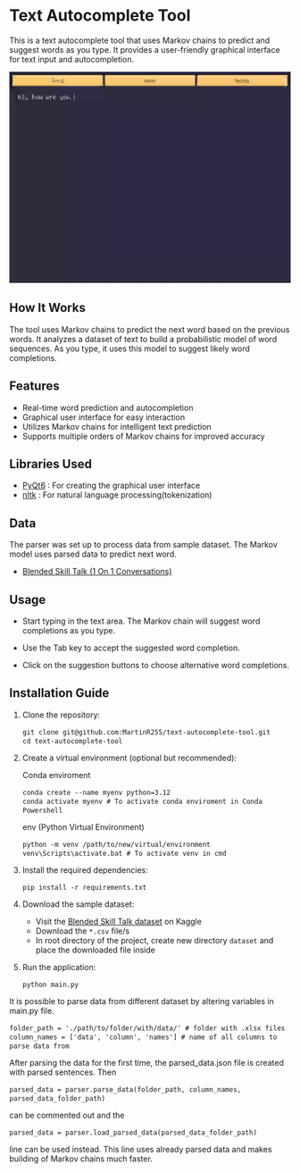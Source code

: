 # Text Autocomplete Tool

This is a text autocomplete tool that uses Markov chains to predict and suggest words as you type. It provides a user-friendly graphical interface for text input and autocompletion.

![Text Autocomplete Tool Demo](video_example.gif)

## How It Works

The tool uses Markov chains to predict the next word based on the previous words. It analyzes a dataset of text to build a probabilistic model of word sequences. As you type, it uses this model to suggest likely word completions.

## Features

- Real-time word prediction and autocompletion
- Graphical user interface for easy interaction
- Utilizes Markov chains for intelligent text prediction
- Supports multiple orders of Markov chains for improved accuracy

## Libraries Used

- [PyQt6](https://pypi.org/project/PyQt6/) : For creating the graphical user interface
- [nltk](https://pypi.org/project/nltk/) : For natural language processing(tokenization)



## Data
The parser was set up to process data from sample dataset. The Markov model uses parsed data to predict next word.
- [Blended Skill Talk (1 On 1 Conversations)](https://www.kaggle.com/datasets/thedevastator/unlock-the-creative-power-of-dynamic-dialogues?resource=download&select=test.csv)


## Usage
- Start typing in the text area. The Markov chain will suggest word completions as you type.

- Use the Tab key to accept the suggested word completion.

- Click on the suggestion buttons to choose alternative word completions.


## Installation Guide

1. Clone the repository:
   ```
   git clone git@github.com:MartinR255/text-autocomplete-tool.git
   cd text-autocomplete-tool
   ```

2. Create a virtual environment (optional but recommended):
   
   Conda enviroment
   ```
   conda create --name myenv python=3.12
   conda activate myenv # To activate conda enviroment in Conda Powershell
   ```

   env (Python Virtual Environment)
   ```
   python -m venv /path/to/new/virtual/environment
   venv\Scripts\activate.bat # To activate venv in cmd
   ```

3. Install the required dependencies:
   ```
   pip install -r requirements.txt
   ```

4. Download the sample dataset:
   - Visit the [Blended Skill Talk dataset](https://www.kaggle.com/datasets/thedevastator/unlock-the-creative-power-of-dynamic-dialogues?resource=download&select=test.csv) on Kaggle
   - Download the `*.csv` file/s
   - In root directory of the project, create new directory `dataset` and place the downloaded file inside

5. Run the application:
   ```
   python main.py
   ```

It is possible to parse data from different dataset by altering variables in main.py file. 
```
folder_path = './path/to/folder/with/data/' # folder with .xlsx files 
column_names = ['data', 'column', 'names'] # name of all columns to parse data from
```

After parsing the data for the first time, the parsed_data.json file is created with parsed sentences. Then 
```
parsed_data = parser.parse_data(folder_path, column_names, parsed_data_folder_path)
```
can be commented out and the 
```
parsed_data = parser.load_parsed_data(parsed_data_folder_path)
```
line can be used instead. This line uses already parsed data and makes building of Markov chains much faster. 
